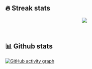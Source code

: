 ## 🔥 Streak stats

<p align="center">
    <img src="https://github-readme-streak-stats.herokuapp.com/?user=rithviknishad&theme=vue&hide_border=true"/>
</p>

<br>

## 📊 Github stats

[![GitHub activity graph](https://activity-graph.herokuapp.com/graph?username=rithviknishad&theme=github-light)](https://github.com/ashutosh00710/github-readme-activity-graph)
